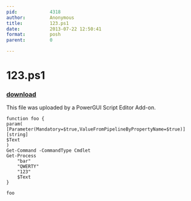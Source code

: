 ```yaml
---
pid:            4318
author:         Anonymous
title:          123.ps1
date:           2013-07-22 12:50:41
format:         posh
parent:         0

---
```


# 123.ps1

### [download](//scripts/4318.ps1)

This file was uploaded by a PowerGUI Script Editor Add-on.

```posh
function foo {
param(
[Parameter(Mandatory=$true,ValueFromPipelineByPropertyName=$true)]
[string]
$Text
)
Get-Command -CommandType Cmdlet
Get-Process
	"bar"
	"QWERTY"
	"123"
	$Text
}

foo
```

